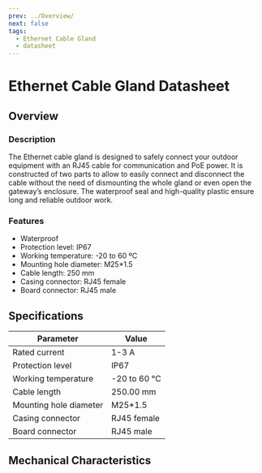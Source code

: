 ```yaml
---
prev: ../Overview/
next: false
tags: 
  - Ethernet Cable Gland
  - datasheet
---
```



# Ethernet Cable Gland Datasheet

## Overview

### Description

The Ethernet cable gland is designed to safely connect your outdoor equipment with an RJ45 cable for communication and PoE power. It is constructed of two parts to allow to easily connect and disconnect the cable without the need of dismounting the whole gland or even open the gateway’s enclosure. The waterproof seal and high-quality plastic ensure long and reliable outdoor work.

### Features

- Waterproof
- Protection level: IP67
- Working temperature: -20 to 60 ºC
- Mounting hole diameter: M25*1.5
- Cable length: 250 mm
- Casing connector: RJ45 female
- Board connector: RJ45 male


## Specifications

| Parameter              | Value        |
| ---------------------- | ------------ |
| Rated current          | 1-3 A        |
| Protection level       | IP67         |
| Working temperature    | -20 to 60 °C |
| Cable length           | 250.00 mm    |
| Mounting hole diameter | M25*1.5      |
| Casing connector       | RJ45 female  |
| Board connector        | RJ45 male    |

## Mechanical Characteristics

<rk-img
  src="/assets/images/accessories/ethernet-cable-gland/2.png"
  width="100%"
  caption="Ethernet Cable Gland Mechanical Characteristics"
/>
 